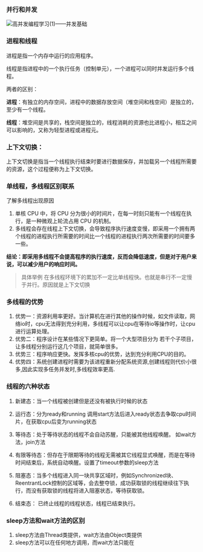 ### 并行和并发

![高并发编程学习(1)——并发基础](https://www.javazhiyin.com/wp-content/uploads/2019/11/java6-1574849266.jpg)

### 进程和线程

进程是指一个内存中运行的应用程序。

线程是指进程中的一个执行任务（控制单元），一个进程可以同时并发运行多个线程。

两者的区别：

**进程**：有独立的内存空间，进程中的数据存放空间（堆空间和栈空间）是独立的，至少有一个线程。

**线程**：堆空间是共享的，栈空间是独立的，线程消耗的资源也比进程小，相互之间可以影响的，又称为轻型进程或进程元。

### 上下文切换：

上下文切换是指当一个线程执行结束时要进行数据保存，并加载另一个线程所需要的资源，这个过程便称为上下文切换。



### 单线程，多线程区别联系

了解多线程出现原因

1. 单核 CPU 中，将 CPU 分为很小的时间片，在每一时刻只能有一个线程在执行，是一种微观上轮流占用 CPU 的机制。
2. 多线程会存在线程上下文切换，会导致程序执行速度变慢，即采用一个拥有两个线程的进程执行所需要的时间比一个线程的进程执行两次所需要的时间要多一些。

**结论：即采用多线程不会提高程序的执行速度，反而会降低速度，但是对于用户来说，可以减少用户的响应时间。**

> 具体举例 在多线程环境下的累加不一定比单线程快。也就是串行不一定慢于并行。原因就是上下文切换

### 多线程的优势

1. 优势一：资源利用率更好。当计算机在进行其他的操作时候，如文件读取，网络io时，cpu无法得到充分利用，多线程可以让cpu在等待io等操作时，让cpu进行运算处理。
2. 优势二：程序设计在某些情况下更简单。将一个大型项目分为 若干个子项目，让多线程分别运行这几个项目，就简单很多。
3. 优势三：程序响应更快。发挥多核cpu的优势，达到充分利用CPU的目的。
4. 优势四：系统创建进程时需要为该进程重新分配系统资源,创建线程则代价小很多,因此实现多任务并发时,多线程效率更高.

### 线程的六种状态

1. 新建态：当一个线程被创建但是还没有被执行时候的状态

2. 运行态：分为ready和running 调用start方法后进入ready状态去争取cpu时间片，在获取cpu后变为running状态

3. 等待态：处于等待状态的线程不会自动苏醒，只能被其他线程唤醒。 如wait方法，join方法

4. 有限等待态：但存在于限期等待的线程无需被其它线程显式唤醒，而是在等待时间结束后，系统自动唤醒。设置了timeout参数的sleep方法

5. 阻塞态：当多个线程进入同一块共享区域时，例如Synchronized块、ReentrantLock控制的区域等，会去整夺锁，成功获取锁的线程继续往下执行，而没有获取锁的线程将进入阻塞状态，等待获取锁。

6. 结束态： 已终止线程的线程状态，线程已结束执行。

   

### sleep方法和wait方法的区别

1. sleep方法由Thread类提供，wait方法由Object类提供
2. sleep方法可以在任何地方调用，而wait方法只能在





























